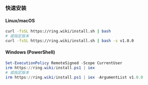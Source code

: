 ### 快速安装

#### Linux/macOS
```bash
curl -fsSL https://ring.wiki/install.sh | bash
# 或指定版本
curl -fsSL https://ring.wiki/install.sh | bash -s v1.0.0
```

#### Windows (PowerShell)
```powershell
Set-ExecutionPolicy RemoteSigned -Scope CurrentUser
irm https://ring.wiki/install.ps1 | iex
# 或指定版本
irm https://ring.wiki/install.ps1 | iex -ArgumentList v1.0.0
```